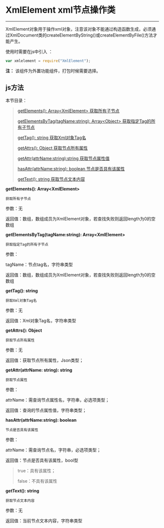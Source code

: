 # XmlElement xml节点操作类

----------

XmlElement对象用于操作xml对象，注意该对象不能通过构造函数生成，必须通过XmlDocument类的createElementByString()或createElementByFile()方法才能产生。

使用时需要在js中引入 ：

```javascript
var xmlelement = require("XmlElement"); 
```

**注：** 该组件为外置功能组件，打包时候需要选择。

<h2 id="cid_1">js方法</h2>  

本节目录：

>[ getElements(): Array&lt;XmlElement&gt; 获取所有子节点 ](#ff_0)
> 
> [getElementsByTag(tagName:string): Array&lt;Object&gt;  获取指定Tag的所有子节点 ](#ff_1)
>
>[ getTag(): string   获取Xml对象Tag名  ](#ff_2)
>
>[ getAttrs(): Object  获取节点所有属性  ](#ff_3)
>
>[ getAttr(attrName:string):string  获取节点属性值  ](#ff_4)
>
>[ hasAttr(attrName:string): boolean  节点是否具有该属性  ](#ff_5)
>
>[ getText(): string  获取节点文本内容  ](#ff_6)


<span id="ff_0">**getElements(): Array&lt;XmlElement&gt;**</span>  

<code>获取所有子节点</code>     

参数：无  

返回值：数组，数组成员为XmlElement对象，若查找失败则返回length为0的空数组




<span id="ff_1">**getElementsByTag(tagName:string): Array&lt;XmlElement&gt;**</span>  

<code>获取指定Tag的所有子节点</code>   

参数：

tagName：节点tag名，字符串类型

返回值：数组，数组成员为XmlElement对象，若查找失败则返回length为0的空数组


<span id="ff_2">**getTag(): string**</span>  

<code>获取Xml对象Tag名</code>  

参数：无

返回值：Xml对象Tag名，字符串类型


<span id="ff_3">**getAttrs(): Object**</span>  

<code>获取节点所有属性</code>

参数：无 

返回值：获取节点所有属性，Json类型；


<span id="ff_4">**getAttr(attrName: string): string**</span>  

<code>获取节点属性</code>  

参数： 

attrName：需查询节点属性名，字符串，必选项类型； 

返回值：查询的节点属性值，字符串类型；


<span id="ff_5">**hasAttr(attrName:string): boolean**</span>  

<code>节点是否具有该属性</code>   

参数： 

attrName：需查询节点名，字符串，必选项类型； 

返回值：节点是否具有该属性，bool型

> true：具有该属性；
> 
> false：不具有该属性


<span id="ff_6">**getText(): string**</span>  

<code>获取节点文本内容</code>

参数：无

返回值：当前节点文本内容，字符串类型   